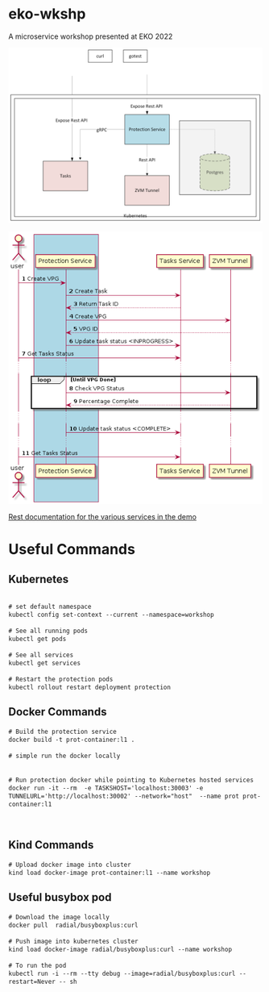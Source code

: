 # eko-wkshp
A microservice workshop presented at EKO 2022

![Overview of System](https://raw.githubusercontent.com/ytaragin/eko-wkshp/main/overview/workshop_layout.png)

![Sequence Flow](https://raw.githubusercontent.com/ytaragin/eko-wkshp/main/overview/workshop.png)


[Rest documentation for the various services in the demo](https://editor.swagger.io/?url=https://raw.githubusercontent.com/ytaragin/eko-wkshp/main/swagger.yaml)





# Useful Commands
## Kubernetes
``` shell

# set default namespace
kubectl config set-context --current --namespace=workshop

# See all running pods
kubectl get pods

# See all services
kubectl get services

# Restart the protection pods
kubectl rollout restart deployment protection

```

## Docker Commands
```
# Build the protection service
docker build -t prot-container:l1 .

# simple run the docker locally


# Run protection docker while pointing to Kubernetes hosted services
docker run -it --rm  -e TASKSHOST='localhost:30003' -e TUNNELURL='http://localhost:30002' --network="host"  --name prot prot-container:l1 



```
## Kind Commands
```
# Upload docker image into cluster
kind load docker-image prot-container:l1 --name workshop

```

## Useful busybox pod
```
# Download the image locally
docker pull  radial/busyboxplus:curl

# Push image into kubernetes cluster
kind load docker-image radial/busyboxplus:curl --name workshop

# To run the pod
kubectl run -i --rm --tty debug --image=radial/busyboxplus:curl --restart=Never -- sh


```

